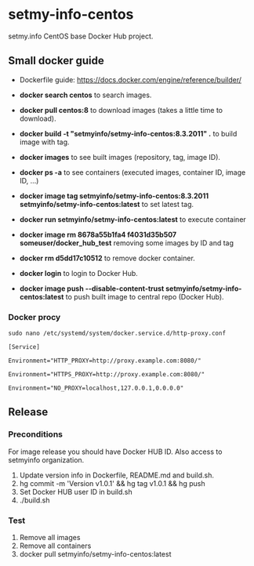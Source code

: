 # setmy-info-centos

setmy.info CentOS base Docker Hub project.

## Small docker guide

* Dockerfile guide: https://docs.docker.com/engine/reference/builder/

* **docker search centos** to search images.

* **docker pull centos:8** to download images (takes a little time to download).

* **docker build -t "setmyinfo/setmy-info-centos:8.3.2011" .** to build image with tag.

* **docker images** to see built images (repository, tag, image ID).

* **docker ps -a** to see containers (executed images, container ID, image ID, ...)

* **docker image tag setmyinfo/setmy-info-centos:8.3.2011 setmyinfo/setmy-info-centos:latest** to set latest tag.

* **docker run setmyinfo/setmy-info-centos:latest** to execute container

* **docker image rm 8678a55b1fa4 f4031d35b507 someuser/docker_hub_test** removing some images by ID and tag

* **docker rm d5dd17c10512** to remove docker container.

* **docker login** to login to Docker Hub.

* **docker image push --disable-content-trust setmyinfo/setmy-info-centos:latest** to push built image to central repo (Docker Hub).

### Docker procy

    sudo nano /etc/systemd/system/docker.service.d/http-proxy.conf

    [Service]

    Environment="HTTP_PROXY=http://proxy.example.com:8080/"

    Environment="HTTPS_PROXY=http://proxy.example.com:8080/"

    Environment="NO_PROXY=localhost,127.0.0.1,0.0.0.0"

## Release

### Preconditions

For image release you should have Docker HUB ID. Also access to setmyinfo organization.

1. Update version info in Dockerfile, README.md and build.sh.
2. hg commit -m 'Version v1.0.1' && hg tag v1.0.1 && hg push
2. Set Docker HUB user ID in build.sh
2. ./build.sh

### Test

1. Remove all images
2. Remove all containers
3. docker pull setmyinfo/setmy-info-centos:latest
